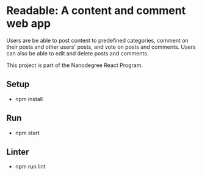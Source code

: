 # Readable: A content and comment web app

Users are be able to post content to predefined categories, comment on their posts and other users' posts, and vote on posts and comments. Users can also be able to edit and delete posts and comments.

This project is part of the Nanodegree React Program.

## Setup
 - npm install

## Run
 - npm start

## Linter
 - npm run lint
